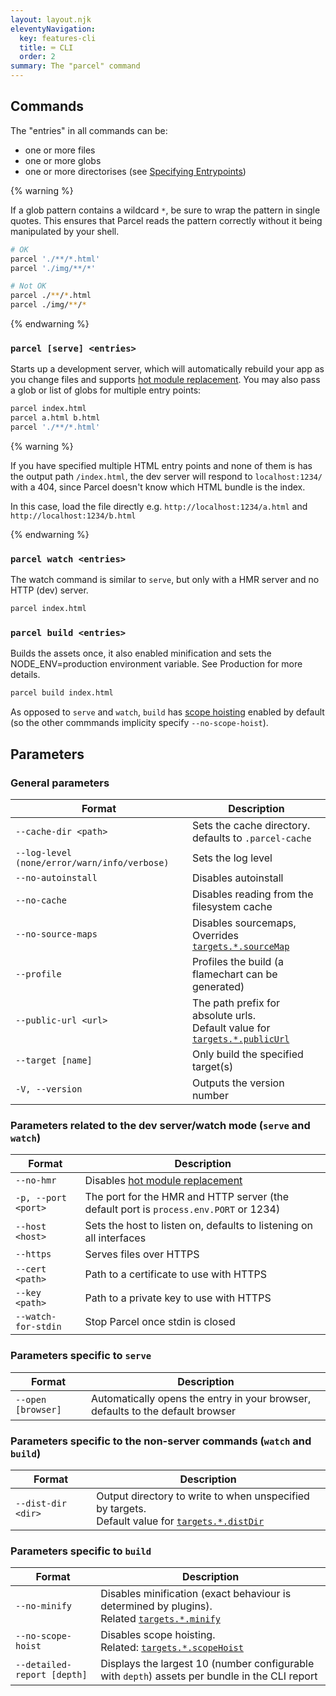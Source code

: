 ```yaml
---
layout: layout.njk
eleventyNavigation:
  key: features-cli
  title: ⌨️ CLI
  order: 2
summary: The "parcel" command
---
```


## Commands

The "entries" in all commands can be:

- one or more files
- one or more globs
- one or more directorises (see [Specifying Entrypoints](/getting-started/configuration/#specifying-entrypoints))

{% warning %}

If a glob pattern contains a wildcard `*`, be sure to wrap the pattern in single quotes. This ensures that Parcel reads the pattern correctly without it being manipulated by your shell.

```bash
# OK
parcel './**/*.html'
parcel './img/**/*'

# Not OK
parcel ./**/*.html
parcel ./img/**/*
```

{% endwarning %}

### `parcel [serve] <entries>`

Starts up a development server, which will automatically rebuild your app as you change files and supports [hot module replacement](/features/hmr/).
You may also pass a glob or list of globs for multiple entry points:

```bash
parcel index.html
parcel a.html b.html
parcel './**/*.html'
```

{% warning %}

If you have specified multiple HTML entry points and none of them is has the output path `/index.html`, the dev server will respond to `localhost:1234/` with a 404, since Parcel doesn't know which HTML bundle is the index.

In this case, load the file directly e.g. `http://localhost:1234/a.html` and `http://localhost:1234/b.html`

{% endwarning %}

### `parcel watch <entries>`

The watch command is similar to `serve`, but only with a HMR server and no HTTP (dev) server.

```bash
parcel index.html
```

### `parcel build <entries>`

Builds the assets once, it also enabled minification and sets the NODE_ENV=production environment variable. See Production for more details.

```bash
parcel build index.html
```

As opposed to `serve` and `watch`, `build` has [scope hoisting](/features/scope-hoisting) enabled by default (so the other commmands implicity specify `--no-scope-hoist`).

## Parameters

### General parameters

| Format                                       | Description                                                                                                             |
| -------------------------------------------- | ----------------------------------------------------------------------------------------------------------------------- |
| `--cache-dir <path>`                         | Sets the cache directory. defaults to `.parcel-cache`                                                                   |
| `--log-level (none/error/warn/info/verbose)` | Sets the log level                                                                                                      |
| `--no-autoinstall`                           | Disables autoinstall                                                                                                    |
| `--no-cache`                                 | Disables reading from the filesystem cache                                                                              |
| `--no-source-maps`                           | Disables sourcemaps, <br> Overrides [`targets.*.sourceMap`](/configuration/package-json/#sourcemap)                     |
| `--profile`                                  | Profiles the build (a flamechart can be generated)                                                                      |
| `--public-url <url>`                         | The path prefix for absolute urls. <br> Default value for [`targets.*.publicUrl`](/configuration/package-json/#targets) |
| `--target [name]`                            | Only build the specified target(s)                                                                                      |
| `-V, --version`                              | Outputs the version number                                                                                              |

### Parameters related to the dev server/watch mode (`serve` and `watch`)

| Format              | Description                                                                           |
| ------------------- | ------------------------------------------------------------------------------------- |
| `--no-hmr`          | Disables [hot module replacement](/features/hmr)                                      |
| `-p, --port <port>` | The port for the HMR and HTTP server (the default port is `process.env.PORT` or 1234) |
| `--host <host>`     | Sets the host to listen on, defaults to listening on all interfaces                   |
| `--https`           | Serves files over HTTPS                                                               |
| `--cert <path>`     | Path to a certificate to use with HTTPS                                               |
| `--key <path>`      | Path to a private key to use with HTTPS                                               |
| `--watch-for-stdin` | Stop Parcel once stdin is closed                                                      |

### Parameters specific to `serve`

| Format             | Description                                                                    |
| ------------------ | ------------------------------------------------------------------------------ |
| `--open [browser]` | Automatically opens the entry in your browser, defaults to the default browser |

### Parameters specific to the non-server commands (`watch` and `build`)

| Format             | Description                                                                                                                                  |
| ------------------ | -------------------------------------------------------------------------------------------------------------------------------------------- |
| `--dist-dir <dir>` | Output directory to write to when unspecified by targets. <br> Default value for [`targets.*.distDir`](/configuration/package-json/#targets) |

### Parameters specific to `build`

| Format                      | Description                                                                                                                               |
| --------------------------- | ----------------------------------------------------------------------------------------------------------------------------------------- |
| `--no-minify`               | Disables minification (exact behaviour is determined by plugins). <br> Related [`targets.*.minify`](/configuration/package-json/#targets) |
| `--no-scope-hoist`          | Disables scope hoisting. <br> Related: [`targets.*.scopeHoist`](/configuration/package-json/#targets)                                     |
| `--detailed-report [depth]` | Displays the largest 10 (number configurable with `depth`) assets per bundle in the CLI report                                            |

